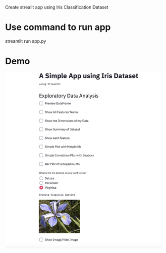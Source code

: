 Create strealit app using Iris Classification Dataset

# Use command to run app

streamlit run app.py

# Demo

!["User Interface"](images/img1.png)
